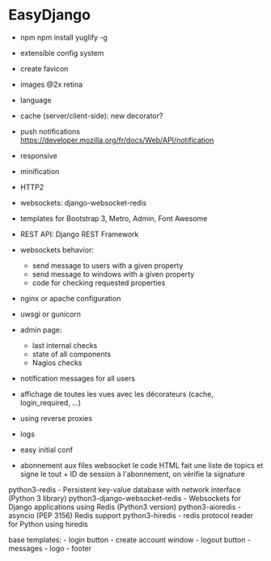 EasyDjango
==========

  * npm
    npm install yuglify -g

  * extensible config system

  * create favicon
  * images @2x retina
  * language
  * cache (server/client-side): new decorator?
  * push notifications https://developer.mozilla.org/fr/docs/Web/API/notification
  * responsive
  * minification
  * HTTP2
  * websockets: django-websocket-redis
  * templates for Bootstrap 3, Metro, Admin, Font Awesome
  * REST API: Django REST Framework
   
  * websockets behavior:
    * send message to users with a given property
    * send message to windows with a given property
    * code for checking requested properties
    
  * nginx or apache configuration
  * uwsgi or gunicorn
  
  * admin page:
    * last internal checks
    * state of all components
    * Nagios checks
    
  * notification messages for all users
    
  * affichage de toutes les vues avec les décorateurs (cache, login_required, …)
  * using reverse proxies
  * logs
  * easy initial conf
  
  * abonnement aux files websocket 
    le code HTML fait une liste de topics et signe le tout + ID de session
    à l'abonnement, on vérifie la signature 

python3-redis - Persistent key-value database with network interface (Python 3 library)
python3-django-websocket-redis - Websockets for Django applications using Redis (Python3 version)
python3-aioredis - asyncio (PEP 3156) Redis support
python3-hiredis - redis protocol reader for Python using hiredis

base templates:
    - login button
    - create account window
    - logout button
    - messages
    - logo
    - footer